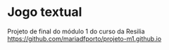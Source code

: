 # Jogo textual 
Projeto de final do módulo 1 do curso da Resilia 
https://github.com/mariadfporto/projeto-m1.github.io
